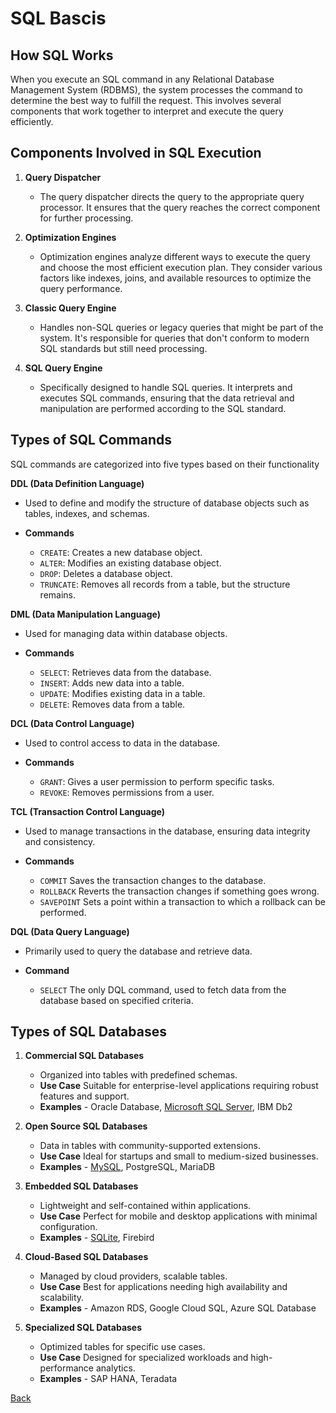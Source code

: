 # SQL Bascis

## How SQL Works

When you execute an SQL command in any Relational Database Management System (RDBMS), the system processes the command to determine the best way to fulfill the request. This involves several components that work together to interpret and execute the query efficiently.

## Components Involved in SQL Execution

1. **Query Dispatcher**

   - The query dispatcher directs the query to the appropriate query processor. It ensures that the query reaches the correct component for further processing.

2. **Optimization Engines**
   - Optimization engines analyze different ways to execute the query and choose the most efficient execution plan. They consider various factors like indexes, joins, and available resources to optimize the query performance.

3. **Classic Query Engine**
   - Handles non-SQL queries or legacy queries that might be part of the system. It's responsible for queries that don't conform to modern SQL standards but still need processing.

4. **SQL Query Engine**
   - Specifically designed to handle SQL queries. It interprets and executes SQL commands, ensuring that the data retrieval and manipulation are performed according to the SQL standard.

## Types of SQL Commands

SQL commands are categorized into five types based on their functionality

**DDL (Data Definition Language)**

   - Used to define and modify the structure of database objects such as tables, indexes, and schemas.

   - **Commands**

     - `CREATE`: Creates a new database object.
     - `ALTER`: Modifies an existing database object.
     - `DROP`: Deletes a database object.
     - `TRUNCATE`: Removes all records from a table, but the structure remains.

**DML (Data Manipulation Language)**

   - Used for managing data within database objects.

   - **Commands**

     - `SELECT`: Retrieves data from the database.
     - `INSERT`: Adds new data into a table.
     - `UPDATE`: Modifies existing data in a table.
     - `DELETE`: Removes data from a table.

**DCL (Data Control Language)**

   - Used to control access to data in the database.

   - **Commands**

     - `GRANT`: Gives a user permission to perform specific tasks.
     - `REVOKE`: Removes permissions from a user.

**TCL (Transaction Control Language)**

   - Used to manage transactions in the database, ensuring data integrity and consistency.

   - **Commands**
   
     - `COMMIT` Saves the transaction changes to the database.
     - `ROLLBACK` Reverts the transaction changes if something goes wrong.
     - `SAVEPOINT` Sets a point within a transaction to which a rollback can be performed.

**DQL (Data Query Language)**

   - Primarily used to query the database and retrieve data.

   - **Command**

     - `SELECT` The only DQL command, used to fetch data from the database based on specified criteria.

## Types of SQL Databases

1. **Commercial SQL Databases**
   - Organized into tables with predefined schemas.
   - **Use Case** Suitable for enterprise-level applications requiring robust features and support.
   - **Examples** - Oracle Database, [Microsoft SQL Server](../microsoft_sql_server/microsoft_sql_server.md), IBM Db2

2. **Open Source SQL Databases**
   - Data in tables with community-supported extensions.
   - **Use Case** Ideal for startups and small to medium-sized businesses.
   - **Examples** - [MySQL](../mysql/mysql.md), PostgreSQL, MariaDB

3. **Embedded SQL Databases**
   - Lightweight and self-contained within applications.
   - **Use Case** Perfect for mobile and desktop applications with minimal configuration.
   - **Examples** - [SQLite](../sqlite/sqlite.md), Firebird

4. **Cloud-Based SQL Databases**
   - Managed by cloud providers, scalable tables.
   - **Use Case** Best for applications needing high availability and scalability.
   - **Examples** - Amazon RDS, Google Cloud SQL, Azure SQL Database

5. **Specialized SQL Databases**
   - Optimized tables for specific use cases.
   - **Use Case** Designed for specialized workloads and high-performance analytics.
   - **Examples** - SAP HANA, Teradata

[Back](../../sql/sql.md)